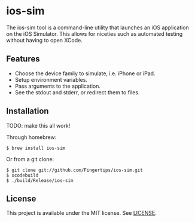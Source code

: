 ios-sim
=======

The ios-sim tool is a command-line utility that launches an iOS application on
the iOS Simulator. This allows for niceties such as automated testing without
having to open XCode.

Features
--------

* Choose the device family to simulate, i.e. iPhone or iPad.
* Setup environment variables.
* Pass arguments to the application.
* See the stdout and stderr, or redirect them to files.

Installation
------------

TODO: make this all work!

Through homebrew:

    $ brew install ios-sim

Or from a git clone:

    $ git clone git://github.com/Fingertips/ios-sim.git
    $ xcodebuild
    $ ./build/Release/ios-sim

License
-------

This project is available under the MIT license. See [LICENSE][license].

[license]: https://github.com/Fingertips/iphonesim/blob/master/LICENSE
